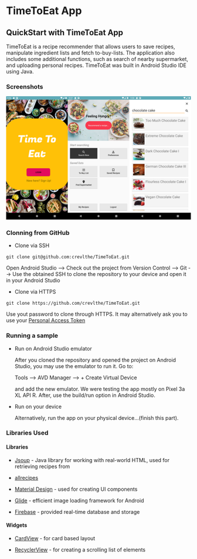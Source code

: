 # TimeToEat App 

## QuickStart with TimeToEat App 

  TimeToEat is a recipe recommender that allows users to save recipes, manipulate ingredient lists and fetch to-buy-lists. The application also includes some additional functions, such as search of nearby supermarket, and uploading personal recipes. TimeToEat was built in Android Studio IDE using Java. 



### Screenshots

![search](https://github.com/crevlthe/TimeToEat/blob/master/search.png)



### Clonning from GitHub 

* Clone via SSH 

```
git clone git@github.com:crevlthe/TimeToEat.git 
```

  Open Android Studio --> Check out the project from Version Control --> Git --> Use the obtained SSH to clone the repository to your device and open it in your Android Studio 



* Clone via HTTPS 

```
git clone https://github.com/crevlthe/TimeToEat.git 
```

  Use yout password to clone through HTTPS. It may alternatively ask you to use your [Personal Access Token](https://docs.gitlab.com/ee/user/profile/personal_access_tokens.html)

### Running a sample 

* Run on Android Studio emulator 

  After you cloned the repository and opened the project on Android Studio, you may use the emulator to run it.
  Go to: 

  Tools --> AVD Manager --> + Create Virtual Device 

  and add the new emulator. We were testing the app mostly on Pixel 3a XL API R. After, use the build/run option in Android Studio. 

* Run on your device 

  Alternatively, run the app on your physical device...(finish this part). 


### Libraries Used 

#### Libraries 

* [Jsoup](https://jsoup.org/) - Java library for working with real-world HTML, used for retrieving recipes from 

* [allrecipes](https://www.allrecipes.com/)

* [Material Design](https://material.io/design) - used for creating UI components

* [Glide](https://github.com/bumptech/glide) - efficient image loading framework for Android 

* [Firebase](https://firebase.google.com/) - provided real-time database and storage 

#### Widgets  

* [CardView](https://developer.android.com/guide/topics/ui/layout/cardview) - for card based layout 

* [RecyclerView](https://developer.android.com/guide/topics/ui/layout/recyclerview) - for creating a scrolling list of elements 



